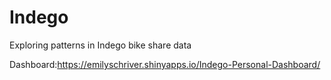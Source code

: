# Indego
Exploring patterns in Indego bike share data

Dashboard:https://emilyschriver.shinyapps.io/Indego-Personal-Dashboard/

